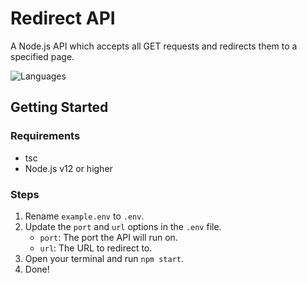 # Redirect API
A Node.js API which accepts all GET requests and redirects them to a specified page.

![Languages](https://skillicons.dev/icons?i=nodejs,typescript)

## Getting Started

### Requirements

- tsc
- Node.js v12 or higher

### Steps

1. Rename `example.env` to `.env`.
2. Update the `port` and `url` options in the `.env` file.
    - `port`: The port the API will run on.
    - `url`: The URL to redirect to.
3. Open your terminal and run `npm start`.
4. Done!
